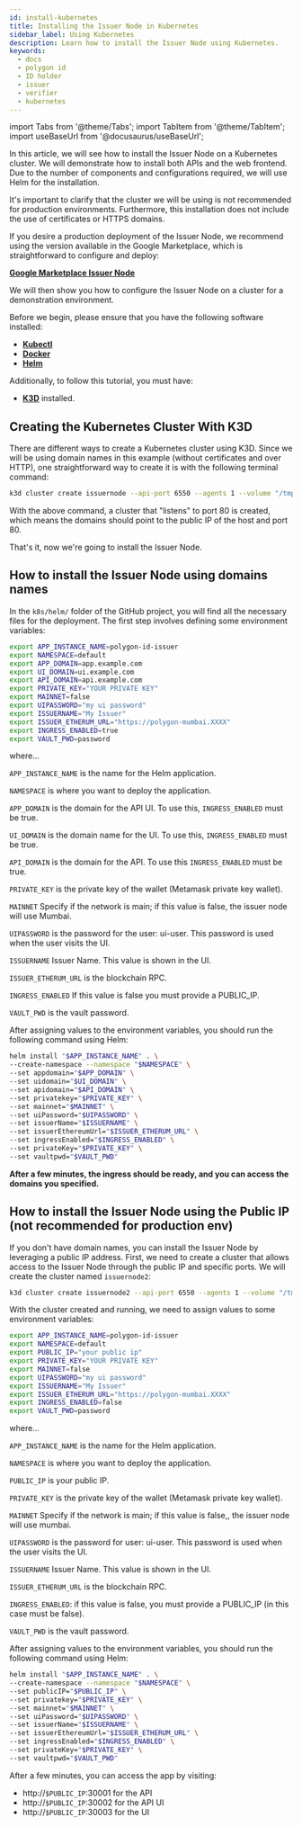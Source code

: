 ```yaml
---
id: install-kubernetes
title: Installing the Issuer Node in Kubernetes
sidebar_label: Using Kubernetes
description: Learn how to install the Issuer Node using Kubernetes.
keywords:
  - docs
  - polygon id
  - ID holder
  - issuer
  - verifier
  - kubernetes
---
```


import Tabs from '@theme/Tabs';
import TabItem from '@theme/TabItem';
import useBaseUrl from '@docusaurus/useBaseUrl';

In this article, we will see how to install the Issuer Node on a Kubernetes cluster. We will demonstrate how to install both APIs and the web frontend. Due to the number of components and configurations required, we will use Helm for the installation.

It's important to clarify that the cluster we will be using is not recommended for production environments. Furthermore, this installation does not include the use of certificates or HTTPS domains.

If you desire a production deployment of the Issuer Node, we recommend using the version available in the Google Marketplace, which is straightforward to configure and deploy:

**[Google Marketplace Issuer Node](https://console.cloud.google.com/marketplace/product/polygon-public/polygon-id-issuer-node)**

We will then show you how to configure the Issuer Node on a cluster for a demonstration environment.

Before we begin, please ensure that you have the following software installed:

- **[Kubectl](https://kubernetes.io/docs/reference/kubectl/overview/)**
- **[Docker](https://docs.docker.com/install/)**
- **[Helm](https://helm.sh/)**

Additionally, to follow this tutorial, you must have:

- **[K3D](https://k3d.io/v5.6.0/#installation)** installed.

## Creating the Kubernetes Cluster With K3D

There are different ways to create a Kubernetes cluster using K3D. Since we will be using domain names in this example (without certificates and over HTTP), one straightforward way to create it is with the following terminal command:

```bash
k3d cluster create issuernode --api-port 6550 --agents 1 --volume "/tmp/data:/data@agent:*" --volume "/tmp/data:/data@server:*" -p "80:80@loadbalancer"
```

With the above command, a cluster that "listens" to port 80 is created, which means the domains should point to the public IP of the host and port 80.

That's it, now we're going to install the Issuer Node.

## How to install the Issuer Node using domains names

In the `k8s/helm/` folder of the GitHub project, you will find all the necessary files for the deployment. The first step involves defining some environment variables:

```bash
export APP_INSTANCE_NAME=polygon-id-issuer
export NAMESPACE=default
export APP_DOMAIN=app.example.com
export UI_DOMAIN=ui.example.com
export API_DOMAIN=api.example.com
export PRIVATE_KEY="YOUR PRIVATE KEY"
export MAINNET=false
export UIPASSWORD="my ui password"
export ISSUERNAME="My Issuer"
export ISSUER_ETHERUM_URL="https://polygon-mumbai.XXXX"
export INGRESS_ENABLED=true
export VAULT_PWD=password
```

where…

`APP_INSTANCE_NAME` is the name for the Helm application.

`NAMESPACE` is where you want to deploy the application.

`APP_DOMAIN` is the domain for the API UI. To use this, `INGRESS_ENABLED` must be true.

`UI_DOMAIN` is the domain name for the UI. To use this, `INGRESS_ENABLED` must be true.

`API_DOMAIN` is the domain for the API. To use this `INGRESS_ENABLED` must be true.

`PRIVATE_KEY` is the private key of the wallet (Metamask private key wallet).

`MAINNET` Specify if the network is main; if this value is false, the issuer node will use Mumbai.

`UIPASSWORD` is the password for the user: ui-user. This password is used when the user visits the UI.

`ISSUERNAME` Issuer Name. This value is shown in the UI.

`ISSUER_ETHERUM_URL` is the blockchain RPC.

`INGRESS_ENABLED` If this value is false you must provide a PUBLIC_IP.

`VAULT_PWD` is the vault password.

After assigning values to the environment variables, you should run the following command using Helm:

```bash
helm install "$APP_INSTANCE_NAME" . \
--create-namespace --namespace "$NAMESPACE" \
--set appdomain="$APP_DOMAIN" \
--set uidomain="$UI_DOMAIN" \
--set apidomain="$API_DOMAIN" \
--set privatekey="$PRIVATE_KEY" \
--set mainnet="$MAINNET" \
--set uiPassword="$UIPASSWORD" \
--set issuerName="$ISSUERNAME" \
--set issuerEthereumUrl="$ISSUER_ETHERUM_URL" \
--set ingressEnabled="$INGRESS_ENABLED" \
--set privateKey="$PRIVATE_KEY" \
--set vaultpwd="$VAULT_PWD"
```

**After a few minutes, the ingress should be ready, and you can access the domains you specified.**

## How to install the Issuer Node using the Public IP (not recommended for production env)

If you don't have domain names, you can install the Issuer Node by leveraging a public IP address. First, we need to create a cluster that allows access to the Issuer Node through the public IP and specific ports. We will create the cluster named `issuernode2`:

```bash
k3d cluster create issuernode2 --api-port 6550 --agents 1 --volume "/tmp/data:/data@agent:*" --volume "/tmp/data:/data@server:*" -p "30000-30010:30000-30010@server:0"
```

With the cluster created and running, we need to assign values to some environment variables:

```bash
export APP_INSTANCE_NAME=polygon-id-issuer
export NAMESPACE=default
export PUBLIC_IP="your public ip"
export PRIVATE_KEY="YOUR PRIVATE KEY"
export MAINNET=false
export UIPASSWORD="my ui password"
export ISSUERNAME="My Issuer"
export ISSUER_ETHERUM_URL="https://polygon-mumbai.XXXX"
export INGRESS_ENABLED=false
export VAULT_PWD=password
```

where…

`APP_INSTANCE_NAME` is the name for the Helm application.

`NAMESPACE` is where you want to deploy the application.

`PUBLIC_IP` is your public IP.

`PRIVATE_KEY` is the private key of the wallet (Metamask private key wallet).

`MAINNET` Specify if the network is main; if this value is false,, the issuer node will use mumbai.

`UIPASSWORD` is the password for user: ui-user. This password is used when the user visits the UI.

`ISSUERNAME` Issuer Name. This value is shown in the UI.

`ISSUER_ETHERUM_URL` is the blockchain RPC.

`INGRESS_ENABLED`: if this value is false, you must provide a PUBLIC_IP (in this case must be false).

`VAULT_PWD` is the vault password.

After assigning values to the environment variables, you should run the following command using Helm:

```bash
helm install "$APP_INSTANCE_NAME" . \
--create-namespace --namespace "$NAMESPACE" \
--set publicIP="$PUBLIC_IP" \
--set privatekey="$PRIVATE_KEY" \
--set mainnet="$MAINNET" \
--set uiPassword="$UIPASSWORD" \
--set issuerName="$ISSUERNAME" \
--set issuerEthereumUrl="$ISSUER_ETHERUM_URL" \
--set ingressEnabled="$INGRESS_ENABLED" \
--set privateKey="$PRIVATE_KEY" \
--set vaultpwd="$VAULT_PWD"
```

After a few minutes, you can access the app by visiting:

- http://`$PUBLIC_IP`:30001 for the API
- http://`$PUBLIC_IP`:30002 for the API UI
- http://`$PUBLIC_IP`:30003 for the UI
